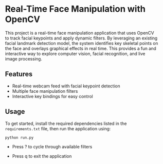 # Real-Time Face Manipulation with OpenCV

This project is a real-time face manipulation application that uses OpenCV to track facial keypoints and apply dynamic filters. By leveraging an existing facial landmark detection model, the system identifies key skeletal points on the face and overlays graphical effects in real time. This provides a fun and interactive way to explore computer vision, facial recognition, and live image processing.

## Features

- Real-time webcam feed with facial keypoint detection
- Multiple face manipulation filters
- Interactive key bindings for easy control

## Usage

To get started, install the required dependencies listed in the `requirements.txt` file, then run the application using:

```bash
python run.py
```

- Press ? to cycle through available filters

- Press q to exit the application
